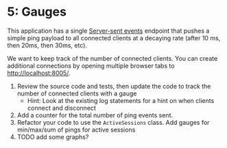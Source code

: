 # 5: Gauges

This application has a single [Server-sent events](https://developer.mozilla.org/en-US/docs/Web/API/Server-sent_events) endpoint that pushes a simple ping payload to all connected clients at a decaying rate (after 10 ms, then 20ms, then 30ms, etc).

We want to keep track of the number of connected clients.
You can create additional connections by opening multiple browser tabs to [http://localhost:8005/](http://localhost:8005).

1. Review the source code and tests, then update the code to track the number of connected clients with a gauge
   * Hint: Look at the existing log statements for a hint on when clients connect and disconnect
2. Add a counter for the total number of ping events sent.   
3. Refactor your code to use the `ActiveSessions` class.  Add gauges for min/max/sum of pings for active sessions
4. TODO add some graphs?
